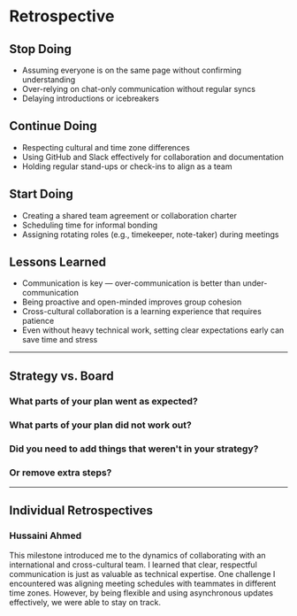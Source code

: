 <!-- this template is for inspiration, feel free to change it however you like! -->

# Retrospective

## Stop Doing

- Assuming everyone is on the same page without confirming understanding
- Over-relying on chat-only communication without regular syncs
- Delaying introductions or icebreakers

## Continue Doing

- Respecting cultural and time zone differences
- Using GitHub and Slack effectively for collaboration and documentation
- Holding regular stand-ups or check-ins to align as a team

## Start Doing

- Creating a shared team agreement or collaboration charter
- Scheduling time for informal bonding
- Assigning rotating roles (e.g., timekeeper, note-taker) during meetings

## Lessons Learned

- Communication is key — over-communication is better than under-communication
- Being proactive and open-minded improves group cohesion
- Cross-cultural collaboration is a learning experience that requires patience
- Even without heavy technical work, setting clear expectations early
can save time and stress

---

## Strategy vs. Board

### What parts of your plan went as expected?

### What parts of your plan did not work out?

### Did you need to add things that weren't in your strategy?

### Or remove extra steps?

---

## Individual Retrospectives

### Hussaini Ahmed

This milestone introduced me to the dynamics of collaborating with an
international and cross-cultural team. I learned that clear, respectful
communication is just as valuable as technical expertise.
One challenge I encountered was aligning meeting schedules with teammates
in different time zones. However, by being flexible and using
asynchronous updates effectively, we were able to stay on track.

<!-- reflect on your contributions, challenges and progress in this milestone -->
